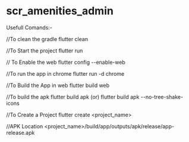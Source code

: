 # scr_amenities_admin

Usefull Comands:-

//To clean the gradle
flutter clean

//To Start the project
flutter run

// To Enable the web
flutter config --enable-web

//To run the app in chrome
flutter run -d chrome

//To Build the App in web
flutter build web

//To build the apk
flutter build apk
(or)
flutter build apk --no-tree-shake-icons

//To Create a Project
flutter create <project_name>

//APK Location
<project_name>/build/app/outputs/apk/release/app-release.apk
